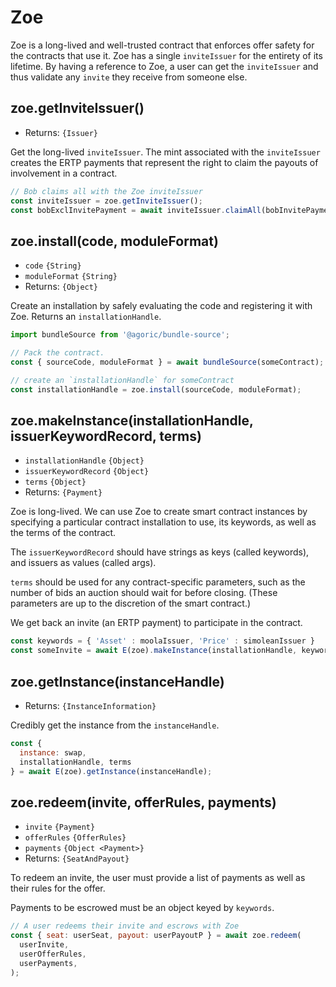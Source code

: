 # Zoe

<Zoe-Version/>

Zoe is a long-lived and well-trusted contract that enforces offer safety for the contracts that use it. Zoe has a single `inviteIssuer` for the entirety of its lifetime. By having a reference to Zoe, a user can get the `inviteIssuer` and thus validate any `invite` they receive from someone else.

## zoe.getInviteIssuer()
- Returns: `{Issuer}`

Get the long-lived `inviteIssuer`. The mint associated with the `inviteIssuer` creates the ERTP payments that represent the right to claim the payouts of involvement in a contract.

```js
// Bob claims all with the Zoe inviteIssuer
const inviteIssuer = zoe.getInviteIssuer();
const bobExclInvitePayment = await inviteIssuer.claimAll(bobInvitePayment);
```

## zoe.install(code, moduleFormat)
- `code` `{String}`
- `moduleFormat` `{String}`
- Returns: `{Object}`

Create an installation by safely evaluating the code and registering it with Zoe. Returns an `installationHandle`.

```js
import bundleSource from '@agoric/bundle-source';

// Pack the contract.
const { sourceCode, moduleFormat } = await bundleSource(someContract);

// create an `installationHandle` for someContract
const installationHandle = zoe.install(sourceCode, moduleFormat);
```

## zoe.makeInstance(installationHandle, issuerKeywordRecord, terms)
- `installationHandle` `{Object}`
- `issuerKeywordRecord` `{Object}`
- `terms` `{Object}`
- Returns: `{Payment}`

Zoe is long-lived. We can use Zoe to create smart contract instances by specifying a particular contract installation to use, its <router-link to="/zoe/api/structs.html#offerrules">keywords</router-link>, as well as the terms of the contract.

The `issuerKeywordRecord` should have strings as keys (called keywords), and issuers as values (called args).

`terms` should be used for any contract-specific parameters, such as the number of bids an
auction should wait for before closing. (These parameters are up to the discretion of the smart contract.)

We get back an invite (an ERTP payment) to participate in the contract.

```js
const keywords = { 'Asset' : moolaIssuer, 'Price' : simoleanIssuer }
const someInvite = await E(zoe).makeInstance(installationHandle, keywords, terms);
```

## zoe.getInstance(instanceHandle)
- Returns: `{InstanceInformation}`

Credibly get the instance from the `instanceHandle`.

```js
const {
  instance: swap,
  installationHandle, terms
} = await E(zoe).getInstance(instanceHandle);
```

## zoe.redeem(invite, offerRules, payments)
- `invite` `{Payment}`
- `offerRules` <router-link to="/zoe/api/structs.html#offerrules">`{OfferRules}`</router-link>
- `payments` `{Object <Payment>}`
- Returns: `{SeatAndPayout}`

To redeem an invite, the user must provide a list of payments as well as their rules for the offer.

Payments to be escrowed must be an object keyed by `keywords`.

```js
// A user redeems their invite and escrows with Zoe
const { seat: userSeat, payout: userPayoutP } = await zoe.redeem(
  userInvite,
  userOfferRules,
  userPayments,
);
```
